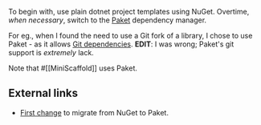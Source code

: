 To begin with, use plain dotnet project templates using NuGet. Overtime, *when necessary*, switch to the [Paket](https://fsprojects.github.io/Paket/) dependency manager.

For eg., when I found the need to use a Git fork of a library, I chose to use Paket - as it allows [Git dependencies](http://fsprojects.github.io/Paket/git-dependencies.html). **EDIT**: I was wrong; Paket's git support is *extremely* lack.

Note that #[[MiniScaffold]] uses Paket.

## External links

- [First change](https://github.com/srid/Feather/pull/4) to migrate from NuGet to Paket.